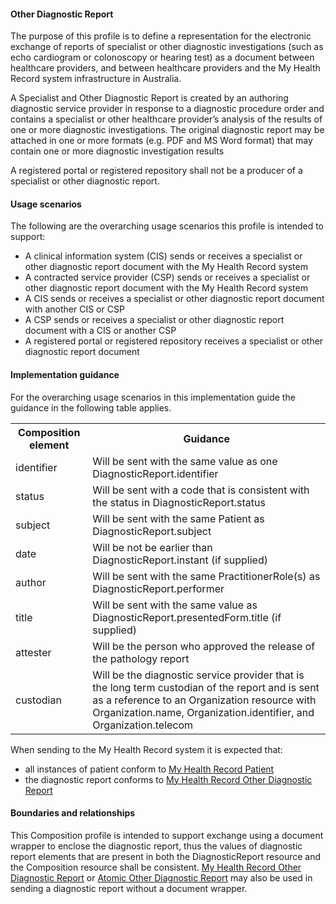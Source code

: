 #### Other Diagnostic Report
The purpose of this profile is to define a representation for the electronic exchange of reports of specialist or other diagnostic investigations (such as echo cardiogram or colonoscopy or hearing test) as a document between healthcare providers, and between healthcare providers and the My Health Record system infrastructure in Australia.

A Specialist and Other Diagnostic Report is created by an authoring diagnostic service provider in response to a diagnostic procedure order and contains a specialist or other healthcare provider’s analysis of the results of one or more diagnostic investigations. The original diagnostic report may be attached in one or more formats (e.g. PDF and MS Word format) that may contain one or more diagnostic investigation results

A registered portal or registered repository shall not be a producer of a specialist or other diagnostic report.

#### Usage scenarios
The following are the overarching usage scenarios this profile is intended to support:
* A clinical information system (CIS) sends or receives a specialist or other diagnostic report document with the My Health Record system
* A contracted service provider (CSP) sends or receives a specialist or other diagnostic report document with the My Health Record system
* A CIS sends or receives a specialist or other diagnostic report document with another CIS or CSP
* A CSP sends or receives a specialist or other diagnostic report document with a CIS or another CSP
* A registered portal or registered repository receives a specialist or other diagnostic report document

#### Implementation guidance
For the overarching usage scenarios in this implementation guide the guidance in the following table applies.

<table class="list" width="100%">
 <colgroup>
       <col span="1" style="width: 20%;"/>
       <col span="1" style="width: 70%;"/>
    </colgroup>
    <tbody>
  <tr>
    <th>Composition element</th>
    <th>Guidance</th>
   </tr>
     <tr>
        <td>identifier</td>
        <td>Will be sent with the same value as one DiagnosticReport.identifier</td>
    </tr>
   <tr>
        <td>status</td>
        <td>Will be sent with a code that is consistent with the status in DiagnosticReport.status</td>
   </tr>   
   <tr>
        <td>subject</td>
        <td>Will be sent with the same Patient as DiagnosticReport.subject</td>
    </tr>   
   <tr>
        <td>date</td>
        <td>Will be not be earlier than DiagnosticReport.instant (if supplied)</td>
    </tr>   
   <tr>
        <td>author</td>
        <td>Will be sent with the same PractitionerRole(s) as DiagnosticReport.performer</td>
    </tr>    
       <tr>
        <td>title</td>
        <td>Will be sent with the same value as DiagnosticReport.presentedForm.title (if supplied)</td>
    </tr>    
       <tr>
        <td>attester</td>
        <td>Will be the person who approved the release of the pathology report</td>
    </tr>    
       <tr>
        <td>custodian</td>
        <td>Will be the diagnostic service provider that is the long term custodian of the report and is sent as a reference to an Organization resource with Organization.name, Organization.identifier, and Organization.telecom</td>
    </tr>  
    </tbody>
  </table> 


When sending to the My Health Record system it is expected that:
* all instances of patient conform to [My Health Record Patient](StructureDefinition-patient-mhr-1.html)
* the diagnostic report conforms to [My Health Record Other Diagnostic Report](StructureDefinition-diagnosticreport-otherdiag-mhr-1.html)

#### Boundaries and relationships
This Composition profile is intended to support exchange using a document wrapper to enclose the diagnostic report, thus the values of diagnostic report elements that are present in both the DiagnosticReport resource and the Composition resource shall be consistent. [My Health Record Other Diagnostic Report](StructureDefinition-diagnosticreport-otherdiag-mhr-1.html) or [Atomic Other Diagnostic Report](StructureDefinition-diagnosticreport-otherdiag-atomic-1.html) may also be used in sending a diagnostic report without a document wrapper.

